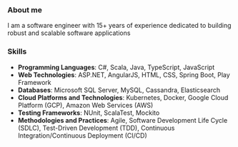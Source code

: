 ### About me
I am a software engineer with 15+ years of experience dedicated to building robust and scalable software applications

### Skills
- **Programming Languages**: C#, Scala, Java, TypeScript, JavaScript
- **Web Technologies**: ASP.NET, AngularJS, HTML, CSS, Spring Boot, Play Framework
- **Databases**: Microsoft SQL Server, MySQL, Cassandra, Elasticsearch
- **Cloud Platforms and Technologies**: Kubernetes, Docker, Google Cloud Platform (GCP), Amazon Web Services (AWS)
- **Testing Frameworks**: NUnit, ScalaTest, Mockito
- **Methodologies and Practices**: Agile, Software Development Life Cycle (SDLC), Test-Driven Development (TDD), Continuous Integration/Continuous Deployment (CI/CD)
